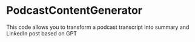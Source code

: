 # PodcastContentGenerator
This code allows you to transform a podcast transcript into summary and LinkedIn post based on GPT
